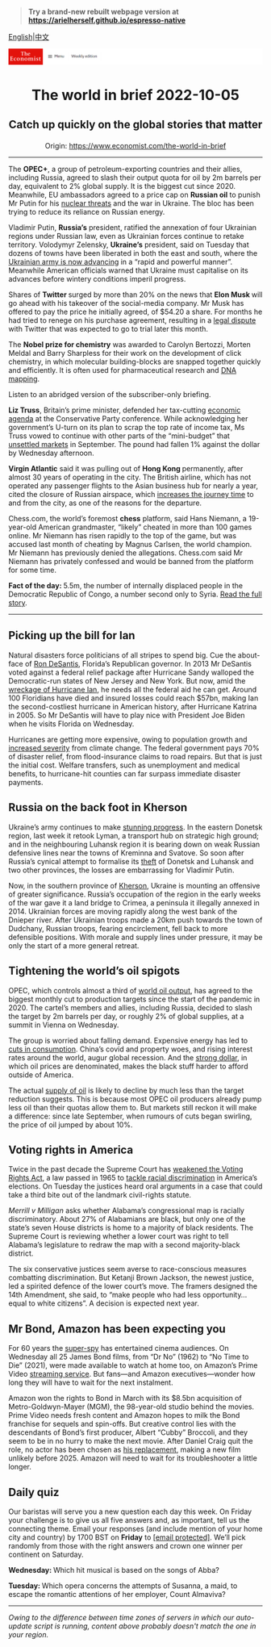 > **Try a brand-new rebuilt webpage version at https://arielherself.github.io/espresso-native**

[English](https://github.com/arielherself/espresso/blob/main/README.md)|[中文](https://github-com.translate.goog/arielherself/espresso/blob/main/README.md?_x_tr_sl=en&_x_tr_tl=zh-CN&_x_tr_hl=zh-CN&_x_tr_pto=wapp)



![The Economist](menubar.png)

# <p align="center">The world in brief 2022-10-05</p>

## <p align="center">Catch up quickly on the global stories that matter</p>

<p align="center">Origin: <a href="https://www.economist.com/the-world-in-brief">https://www.economist.com/the-world-in-brief</a><hr>

The <strong>OPEC+</strong>, a group of petroleum-exporting countries and their allies, including Russia, agreed to slash their output quota for oil by 2m barrels per day, equivalent to 2% global supply. It is the biggest cut since 2020. Meanwhile, EU ambassadors agreed to a price cap on <strong>Russian oil</strong> to punish Mr Putin for his [nuclear threats](https://www.economist.com/international/2022/09/29/could-the-war-in-ukraine-go-nuclear) and the war in Ukraine. The bloc has been trying to reduce its reliance on Russian energy.

Vladimir Putin, <strong>Russia’s</strong> president, ratified the annexation of four Ukrainian regions under Russian law, even as Ukrainian forces continue to retake territory. Volodymyr Zelensky, <strong>Ukraine’s</strong> president, said on Tuesday that dozens of towns have been liberated in both the east and south, where the [Ukrainian army is now advancing](https://www.economist.com/europe/2022/10/03/as-ukraine-smashes-through-more-russian-lines-russians-wonder-whom-to-blame) in a “rapid and powerful manner”. Meanwhile American officials warned that Ukraine must capitalise on its advances before wintery conditions imperil progress.

Shares of <strong>Twitter </strong>surged by more than 20% on the news that <strong>Elon Musk </strong>will go ahead with his takeover of the social-media company. Mr Musk has offered to pay the price he initially agreed, of $54.20 a share. For months he had tried to renege on his purchase agreement, resulting in a [legal dispute](https://www.economist.com/business/2022/09/15/twitters-shareholders-approve-elon-musks-44bn-offer) with Twitter that was expected to go to trial later this month. 

The <strong>Nobel prize for chemistry</strong> was awarded to Carolyn Bertozzi, Morten Meldal and Barry Sharpless for their work on the development of click chemistry, in which molecular building-blocks are snapped together quickly and efficiently. It is often used for pharmaceutical research and [DNA mapping](https://www.economist.com/science-and-technology/2022/10/03/this-years-first-nobel-laureate-sequenced-the-dna-of-neanderthals).

Listen to an abridged version of the subscriber-only briefing.

<strong>Liz Truss</strong>, Britain’s prime minister, defended her tax-cutting [economic agenda](https://www.economist.com/leaders/2022/09/28/how-not-to-run-a-country) at the Conservative Party conference. While acknowledging her government’s U-turn on its plan to scrap the top rate of income tax, Ms Truss vowed to continue with other parts of the “mini-budget” that [unsettled markets](https://www.economist.com/britain/2022/09/27/the-fallout-from-kwasi-kwartengs-mini-budget-continues) in September. The pound had fallen 1% against the dollar by Wednesday afternoon.

<strong>Virgin Atlantic</strong> said it was pulling out of <strong>Hong Kong </strong>permanently, after almost 30 years of operating in the city. The British airline, which has not operated any passenger flights to the Asian business hub for nearly a year, cited the closure of Russian airspace, which [increases the journey time](https://www.economist.com/the-economist-explains/2022/04/02/why-russias-war-could-lead-to-the-worlds-longest-passenger-flight) to and from the city, as one of the reasons for the departure.

Chess.com, the world’s foremost <strong>chess</strong> platform, said Hans Niemann, a 19-year-old American grandmaster, “likely” cheated in more than 100 games online. Mr Niemann has risen rapidly to the top of the game, but was accused last month of cheating by Magnus Carlsen, the world champion. Mr Niemann has previously denied the allegations. Chess.com said Mr Niemann has privately confessed and would be banned from the platform for some time.

<strong>Fact of the day: </strong>5.5m, the number of internally displaced people in the Democratic Republic of Congo, a number second only to Syria. [Read the full story](https://www.economist.com/middle-east-and-africa/2022/09/29/congo-says-martial-law-has-brought-calm-yet-violence-is-rising).

----------

## Picking up the bill for Ian

Natural disasters force politicians of all stripes to spend big. Cue the about-face of [Ron DeSantis](https://www.economist.com/united-states/2021/07/24/the-rise-of-ron-desantis), Florida’s Republican governor. In 2013 Mr DeSantis voted against a federal relief package after Hurricane Sandy walloped the Democratic-run states of New Jersey and New York. But now, amid the [wreckage of Hurricane Ian](https://www.economist.com/united-states/2022/09/29/hurricane-ian-pummels-florida), he needs all the federal aid he can get. Around 100 Floridians have died and insured losses could reach $57bn, making Ian the second-costliest hurricane in American history, after Hurricane Katrina in 2005. So Mr DeSantis will have to play nice with President Joe Biden when he visits Florida on Wednesday.

Hurricanes are getting more expensive, owing to population growth and [increased severity](https://www.economist.com/the-economist-explains/2022/09/29/is-climate-change-making-hurricanes-worse) from climate change. The federal government pays 70% of disaster relief, from flood-insurance claims to road repairs. But that is just the initial cost. Welfare transfers, such as unemployment and medical benefits, to hurricane-hit counties can far surpass immediate disaster payments. 

## Russia on the back foot in Kherson

Ukraine’s army continues to make [stunning progress](https://www.economist.com/europe/2022/10/03/as-ukraine-smashes-through-more-russian-lines-russians-wonder-whom-to-blame). In the eastern Donetsk region, last week it retook Lyman, a transport hub on strategic high ground; and in the neighbouring Luhansk region it is bearing down on weak Russian defensive lines near the towns of Kreminna and Svatove. So soon after Russia’s cynical attempt to formalise its [theft](https://www.economist.com/europe/2022/09/27/vladimir-putin-stages-four-fake-referendums-in-occupied-ukraine) of Donetsk and Luhansk and two other provinces, the losses are embarrassing for Vladimir Putin.

Now, in the southern province of [Kherson](https://www.economist.com/the-economist-explains/2022/08/30/why-does-kherson-matter), Ukraine is mounting an offensive of greater significance. Russia’s occupation of the region in the early weeks of the war gave it a land bridge to Crimea, a peninsula it illegally annexed in 2014. Ukrainian forces are moving rapidly along the west bank of the Dnieper river. After Ukrainian troops made a 20km push towards the town of Dudchany, Russian troops, fearing encirclement, fell back to more defensible positions. With morale and supply lines under pressure, it may be only the start of a more general retreat.

## Tightening the world’s oil spigots

OPEC, which controls almost a third of [world oil output](https://www.economist.com/business/2022/08/25/could-the-demonised-oil-industry-become-a-force-for-decarbonisation), has agreed to the biggest monthly cut to production targets since the start of the pandemic in 2020. The cartel’s members and allies, including Russia, decided to slash the target by 2m barrels per day, or roughly 2% of global supplies, at a summit in Vienna on Wednesday.

The group is worried about falling demand. Expensive energy has led to [cuts in consumption](https://www.economist.com/europe/2022/09/03/the-g7-plans-to-cap-russian-oil-prices). China’s covid and property woes, and rising interest rates around the world, augur global recession. And the [strong dollar](https://www.economist.com/finance-and-economics/2022/09/08/why-the-dollar-is-strong-and-why-that-is-a-problem), in which oil prices are denominated, makes the black stuff harder to afford outside of America.

The actual [supply of oil](https://www.economist.com/finance-and-economics/three-big-uncertainties-cloud-the-oil-market/21808307) is likely to decline by much less than the target reduction suggests. This is because most OPEC oil producers already pump less oil than their quotas allow them to. But markets still reckon it will make a difference: since late September, when rumours of cuts began swirling, the price of oil jumped by about 10%.

## Voting rights in America

Twice in the past decade the Supreme Court has [weakened the Voting Rights Act](https://www.economist.com/united-states/2021/07/01/the-supreme-court-takes-another-bite-out-of-the-voting-rights-act), a law passed in 1965 to [tackle racial discrimination](https://www.economist.com/graphic-detail/2021/06/12/how-the-voting-rights-act-limits-gerrymanders) in America’s elections. On Tuesday the justices heard oral arguments in a case that could take a third bite out of the landmark civil-rights statute.

<em>Merrill v Milligan</em> asks whether Alabama’s congressional map is racially discriminatory. About 27% of Alabamians are black, but only one of the state’s seven House districts is home to a majority of black residents. The Supreme Court is reviewing whether a lower court was right to tell Alabama’s legislature to redraw the map with a second majority-black district.

The six conservative justices seem averse to race-conscious measures combatting discrimination. But Ketanji Brown Jackson, the newest justice, led a spirited defence of the lower court’s move. The framers designed the 14th Amendment, she said, to “make people who had less opportunity…equal to white citizens”. A decision is expected next year.

## Mr Bond, Amazon has been expecting you

For 60 years the [super-spy](https://www.economist.com/culture/2022/09/22/sixty-years-ago-james-bond-and-the-beatles-made-debuts) has entertained cinema audiences. On Wednesday all 25 James Bond films, from “Dr No” (1962) to “No Time to Die” (2021), were made available to watch at home too, on Amazon’s Prime Video [streaming service](https://www.economist.com/the-world-ahead/2021/11/08/the-video-streaming-battle-is-going-global). But fans—and Amazon executives—wonder how long they will have to wait for the next instalment.

Amazon won the rights to Bond in March with its $8.5bn acquisition of Metro-Goldwyn-Mayer (MGM), the 98-year-old studio behind the movies. Prime Video needs fresh content and Amazon hopes to milk the Bond franchise for sequels and spin-offs. But creative control lies with the descendants of Bond’s first producer, Albert “Cubby” Broccoli, and they seem to be in no hurry to make the next movie. After Daniel Craig quit the role, no actor has been chosen as [his replacement](https://www.economist.com/culture/2021/10/15/good-evening-ms-bond-weve-been-expecting-you), making a new film unlikely before 2025. Amazon will need to wait for its troubleshooter a little longer.

## Daily quiz

Our baristas will serve you a new question each day this week. On Friday your challenge is to give us all five answers and, as important, tell us the connecting theme. Email your responses (and include mention of your home city and country) by 1700 BST on <strong>Friday</strong> to [<span class="__cf_email__" data-cfemail="58092d31221d2b282a3d2b2b37183d3b37363735312b2c763b3735">[email&#160;protected]</span>](https://mail.google.com/mail/?view=cm&amp;fs=1&amp;tf=1&amp;to=QuizEspresso@economist.com). We’ll pick randomly from those with the right answers and crown one winner per continent on Saturday.

<strong>Wednesday: </strong>Which hit musical is based on the songs of Abba?

<strong>Tuesday: </strong>Which opera concerns the attempts of Susanna, a maid, to escape the romantic attentions of her employer, Count Almaviva?

----------

*Owing to the difference between time zones of servers in which our auto-update script is running, content above probably doesn't match the one in your region.*
